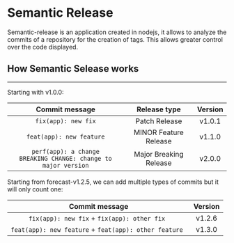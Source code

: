 # Semantic Release
Semantic-release is an application created in nodejs, it allows to analyze the commits of a repository for the creation of tags. This allows greater control over the code displayed.

## How Semantic Selease works
---
Starting with v1.0.0:

| Commit message      | Release type | Version |
|:-------------------:|:------------:|:-------:|
| `fix(app): new fix` | Patch Release | v1.0.1 |
| `feat(app): new feature` | MINOR Feature Release | v1.1.0 |
| `perf(app): a change`<br>`BREAKING CHANGE: change to major version` | Major Breaking Release | v2.0.0 |

Starting from forecast-v1.2.5, we can add multiple types of commits but it will only count one:

| Commit message      | Version |
|:-------------------:|:-------:|
| `fix(app): new fix` + `fix(app): other fix ` | v1.2.6 |
| `feat(app): new feature` + `feat(app): other feature ` | v1.3.0 |
